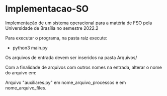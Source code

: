 # Implementacao-SO
Implementação de um sistema operacional para a matéria de FSO pela Universidade de Brasília no semestre 2022.2

Para executar o programa, na pasta raiz execute:
- python3 main.py

Os arquivos de entrada devem ser inseridos na pasta Arquivos/

Com a finalidade de arquivos com outros nomes na entrada, alterar o nome do arquivo em:

Arquivo "auxiliares.py" em nome_arquivo_processos e em nome_arquivo_files.